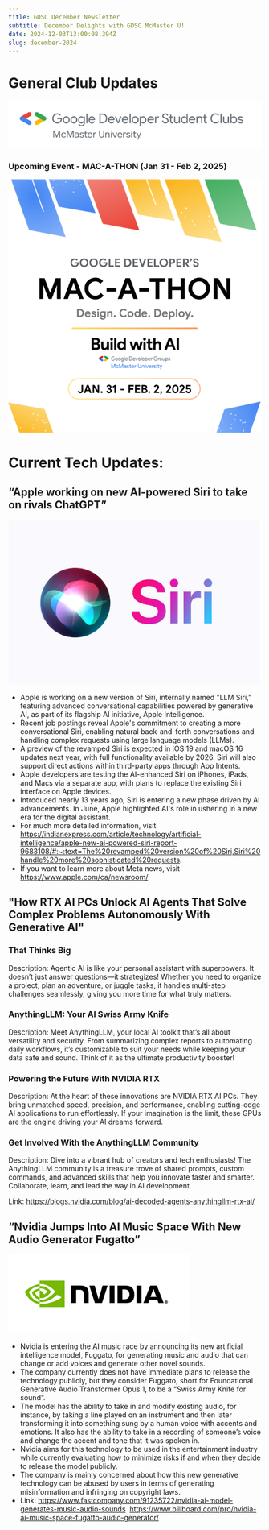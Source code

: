 ```yaml
---
title: GDSC December Newsletter
subtitle: December Delights with GDSC McMaster U!
date: 2024-12-03T13:00:08.394Z
slug: december-2024
---
```

# **General Club Updates**

![](gdsc-mcmaster-u.png)

### Upcoming Event - MAC-A-THON (Jan 31 - Feb 2, 2025)

![](mac-a-thon_save_the_date_instagram_post_2.png)

# Current Tech Updates:

## “Apple working on new AI-powered Siri to take on rivals ChatGPT”

![](siri.png)

* Apple is working on a new version of Siri, internally named "LLM Siri," featuring advanced conversational capabilities powered by generative AI, as part of its flagship AI initiative, Apple Intelligence.
* Recent job postings reveal Apple's commitment to creating a more conversational Siri, enabling natural back-and-forth conversations and handling complex requests using large language models (LLMs).
* A preview of the revamped Siri is expected in iOS 19 and macOS 16 updates next year, with full functionality available by 2026. Siri will also support direct actions within third-party apps through App Intents.
* Apple developers are testing the AI-enhanced Siri on iPhones, iPads, and Macs via a separate app, with plans to replace the existing Siri interface on Apple devices.
* Introduced nearly 13 years ago, Siri is entering a new phase driven by AI advancements. In June, Apple highlighted AI's role in ushering in a new era for the digital assistant.
* For much more detailed information, visit <https://indianexpress.com/article/technology/artificial-intelligence/apple-new-ai-powered-siri-report-9683108/#:~:text=The%20revamped%20version%20of%20Siri,Siri%20handle%20more%20sophisticated%20requests>.
* If you want to learn more about Meta news, visit <https://www.apple.com/ca/newsroom/>



## "How RTX AI PCs Unlock AI Agents That Solve Complex Problems Autonomously With Generative AI"

### That Thinks Big

Description: Agentic AI is like your personal assistant with superpowers. It doesn’t just answer questions—it strategizes! Whether you need to organize a project, plan an adventure, or juggle tasks, it handles multi-step challenges seamlessly, giving you more time for what truly matters.

### AnythingLLM: Your AI Swiss Army Knife

Description: Meet AnythingLLM, your local AI toolkit that’s all about versatility and security. From summarizing complex reports to automating daily workflows, it’s customizable to suit your needs while keeping your data safe and sound. Think of it as the ultimate productivity booster!

### Powering the Future With NVIDIA RTX

Description: At the heart of these innovations are NVIDIA RTX AI PCs. They bring unmatched speed, precision, and performance, enabling cutting-edge AI applications to run effortlessly. If your imagination is the limit, these GPUs are the engine driving your AI dreams forward.

### Get Involved With the AnythingLLM Community

Description: Dive into a vibrant hub of creators and tech enthusiasts! The AnythingLLM community is a treasure trove of shared prompts, custom commands, and advanced skills that help you innovate faster and smarter. Collaborate, learn, and lead the way in AI development.

Link: https://blogs.nvidia.com/blog/ai-decoded-agents-anythingllm-rtx-ai/



## **“Nvidia Jumps Into AI Music Space With New Audio Generator Fugatto”**

![](nvidia.png)

* Nvidia is entering the AI music race by announcing its new artificial intelligence model, Fuggato, for generating music and audio that can change or add voices and generate other novel sounds.
* The company currently does not have immediate plans to release the technology publicly, but they consider Fuggato, short for Foundational Generative Audio Transformer Opus 1, to be a “Swiss Army Knife for sound”.
* The model has the ability to take in and modify existing audio, for instance, by taking a line played on an instrument and then later transforming it into something sung by a human voice with accents and emotions. It also has the ability to take in a recording of someone’s voice and change the accent and tone that it was spoken in.
* Nvidia aims for this technology to be used in the entertainment industry while currently evaluating how to minimize risks if and when they decide to release the model publicly.
* The company is mainly concerned about how this new generative technology can be abused by users in terms of generating misinformation and infringing on copyright laws.
* Link: <https://www.fastcompany.com/91235722/nvidia-ai-model-generates-music-audio-sounds>  <https://www.billboard.com/pro/nvidia-ai-music-space-fugatto-audio-generator/>